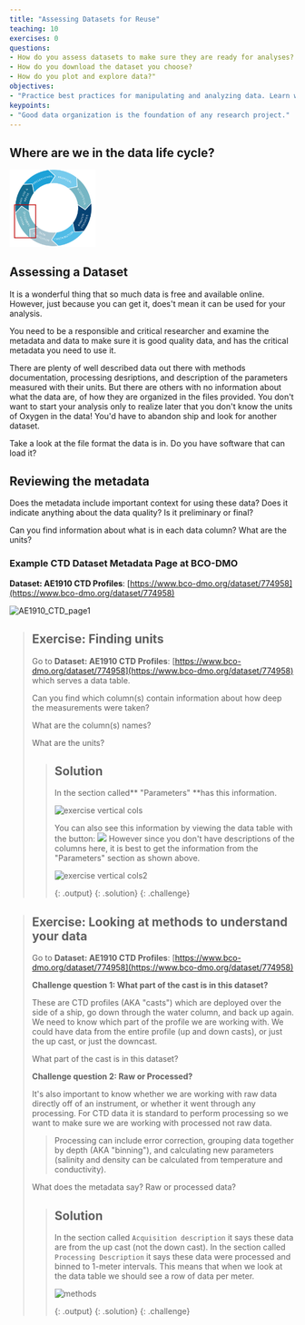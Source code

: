 ```yaml
---
title: "Assessing Datasets for Reuse"
teaching: 10
exercises: 0
questions:
- How do you assess datasets to make sure they are ready for analyses?
- How do you download the dataset you choose?
- How do you plot and explore data?"
objectives:
- "Practice best practices for manipulating and analyzing data. Learn what to look for in metadata to make sure a dataset is ready for analysis."
keypoints:
- "Good data organization is the foundation of any research project."
---
```


## Where are we in the  data life cycle?

<img src="../fig/datalifecycle-reusepng.png" alt="datalifecycle" style="width:30%;" />

## Assessing a Dataset

It is a wonderful thing that so much data is free and available online.  However, just because you can get it, does't mean it can be used for your analysis.

You need to be a responsible and critical researcher and examine the metadata and data to make sure it is good quality data, and has the critical metadata you need to use it.

There are plenty of well described data out there with methods documentation, processing desriptions, and description of the parameters measured with their units.
But there are others with no information about what the data are, of how they are organized in the files provided.  You don't want to start your analysis only to realize later that you don't know the units of Oxygen in the data!  You'd have to abandon ship and look for another dataset.

Take a look at the file format the data is in.  Do you have software that can load it?

## Reviewing the metadata

Does the metadata include important context for using these data?  Does it indicate anything about the data quality? Is it preliminary or final?

Can you find information about what is in each data column?  What are the units?

### Example CTD Dataset Metadata Page at BCO-DMO

**Dataset: AE1910 CTD Profiles**: [https://www.bco-dmo.org/dataset/774958](https://www.bco-dmo.org/dataset/774958)

![AE1910_CTD_page1](../fig/AE1910_CTD_page1.png)

> ## Exercise: Finding units
>
> Go to **Dataset: AE1910 CTD Profiles**: [https://www.bco-dmo.org/dataset/774958](https://www.bco-dmo.org/dataset/774958) which serves a data table.  
>
> Can you find which column(s) contain information about how deep the measurements were taken?
>
> What are the column(s) names?  
>
> What are the units?
>
> > ## Solution
> > In the section called** "Parameters" **has this information.
> >
> > ![exercise vertical cols](../fig/AE1910_CTD_vertical_solution.png)
> >
> > You can also see this information by viewing the data table with the button: <img src = "../fig/view_table.png">  However since you don't have descriptions of the columns here, it is best to get the information from the "Parameters" section as shown above.
> >
> > ![exercise vertical cols2](../fig/vertical_solution2.png)
> >
> > {: .output}
> > {: .solution}
> > {: .challenge}


> ## Exercise: Looking at methods to understand your data
>
> Go to **Dataset: AE1910 CTD Profiles**: [https://www.bco-dmo.org/dataset/774958](https://www.bco-dmo.org/dataset/774958) 
>
> **Challenge question 1: What part of the cast is in this dataset?**
>
> These are CTD profiles (AKA "casts") which are deployed over the side of a ship, go down through the water column, and back up again.  We need to know which part of the profile we are working with.  We could have data from the entire profile (up and down casts), or just the up cast, or just the downcast.
>
> What part of the cast is in this dataset?
>
> **Challenge question 2: Raw or Processed?**
>
> It's also important to know whether we are working with raw data directly off of an instrument, or whether it went through any processing.  For CTD data it is standard to perform processing so we want to make sure we are working with processed not raw data.  
> >  Processing can include error correction, grouping data together by depth (AKA "binning"), and calculating new parameters (salinity and density can be calculated from temperature and conductivity).
>
> What does the metadata say? Raw or processed data?
>
> > ## Solution
> > In the section called `Acquisition description` it says these data are from the up cast (not the down cast).  In the section called `Processing Description` it says these data were processed and binned to 1-meter intervals.  This means that when we look at the data table we should see a row of data per meter.
> >
> > ![methods](../fig/methods_exercise.png)
> >
> > {: .output}
> > {: .solution}
> > {: .challenge}

